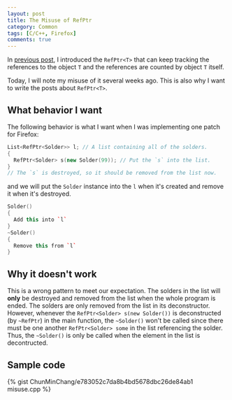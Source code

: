 ```yaml
---
layout: post
title: The Misuse of RefPtr
category: Common
tags: [C/C++, Firefox]
comments: true
---
```

In <!--[last post]({% post_url 2017-07-31-refptr-v-s-shared-ptr %})-->
[previous post](https://chunminchang.github.io/blog/post/refptr-v-s-shared-ptr),
I introduced the ```RefPtr<T>``` that can keep tracking the references to the
object ```T``` and the references are counted by object ```T``` itself.

Today, I will note my misuse of it several weeks ago.
This is also why I want to write the posts about ```RefPtr<T>```.

## What behavior I want
The following behavior is what I want when I was implementing one patch
for Firefox:

```c++
List<RefPtr<Solder>> l; // A list containing all of the solders.
{
  RefPtr<Solder> s(new Solder(99)); // Put the `s` into the list.
}
// The `s` is destroyed, so it should be removed from the list now.
```

and we will put the ```Solder``` instance into the ```l``` when
it's created and remove it when it's destroyed.

```c++
Solder()
{
  Add this into `l`
}
~Solder()
{
  Remove this from `l`
}
```

## Why it doesn't work
This is a wrong pattern to meet our expectation.
The solders in the list will **only** be destroyed and removed from the list
when the whole program is ended.
The solders are only removed from the list in its deconstructor.
However, whenever the ```RefPtr<Solder> s(new Solder())```
is deconstructed (by ```~RefPtr```) in the main function,
the ```~Solder()``` won't be called
since there must be one another ```RefPtr<Solder> some``` in the list
referencing the solder.
Thus, the ```~Solder()``` is only be called
when the element in the list is decontructed.

## Sample code
{% gist ChunMinChang/e783052c7da8b4bd5678dbc26de84ab1 misuse.cpp %}
